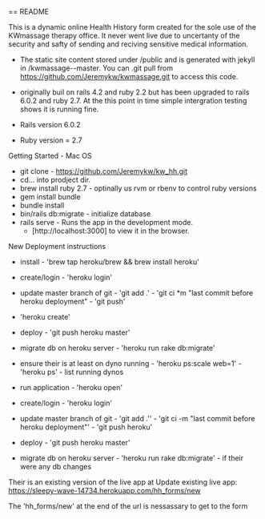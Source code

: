 == README

This is a dynamic online Health History form created for 
the sole use of the KWmassage therapy office. It never 
went live due to uncertanty of the security and safty of 
sending and reciving sensitive medical information. 

* The static site content stored under /public and is 
generated with jekyll in /kwmassage--master. You 
can .git pull from https://github.com/Jeremykw/kwmassage.git 
to access this code.

* originally buil on rails 4.2 and ruby 2.2 but has been
 upgraded to rails 6.0.2 and ruby 2.7. At the this point 
 in time simple intergration testing shows it is running fine.

* Rails version 6.0.2
* Ruby version = 2.7

Getting Started - Mac OS

* git clone - https://github.com/Jeremykw/kw_hh.git
* cd... into prodject dir.
* brew install ruby 2.7 - optinally us rvm or rbenv to control ruby versions
* gem install bundle
* bundle install
* bin/rails db:migrate - initialize database
* rails serve - Runs the app in the development mode. 
	- [http://localhost:3000] to view it in the browser. 


New Deployment instructions

* install - 'brew tap heroku/brew && brew install heroku'
* create/login - 'heroku login'
* update master branch of git - 'git add .' - 'git ci *m "last commit before heroku deployment" - 'git push'
* 'heroku create'
* deploy - 'git push heroku master'
* migrate db on heroku server - 'heroku run rake db:migrate'
* ensure their is at least on dyno running - 'heroku ps:scale web=1' - 'heroku ps' -
 list running dynos
* run application - 'heroku open'


* create/login - 'heroku login'
* update master branch of git - 'git add .'' - 'git ci -m "last commit before heroku 
deployment"' - 'git push heroku'
* deploy - 'git push heroku master'
* migrate db on heroku server - 'heroku run rake db:migrate' - if their were any db 
changes

Their is an existing version of the live app at Update existing live app: 
https://sleepy-wave-14734.herokuapp.com/hh_forms/new

The 'hh_forms/new' at the end of the url is nessassary to get to the form

